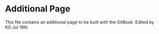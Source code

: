 # Additional Page
This file contains an additional page to be built with the GitBook.
Edited by KO Jul 18th

